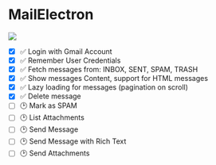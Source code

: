 # MailElectron

![](https://i.postimg.cc/nV2QkNTX/Screenshot-2023-06-19-at-18-47-56.png)

- [x] ✅ Login with Gmail Account
- [x] ✅ Remember User Credentials
- [x] ✅ Fetch messages from: INBOX, SENT, SPAM, TRASH
- [x] ✅ Show messages Content, support for HTML messages
- [x] ✅ Lazy loading for messages (pagination on scroll)
- [x] ✅ Delete message
- [ ] 🕑 Mark as SPAM
- [ ] 🕑 List Attachments
- [ ] 🕑 Send Message
- [ ] 🕑 Send Message with Rich Text
- [ ] 🕑 Send Attachments